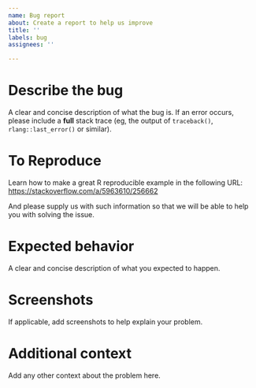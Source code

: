 ```yaml
---
name: Bug report
about: Create a report to help us improve
title: ''
labels: bug
assignees: ''

---
```


# Describe the bug
A clear and concise description of what the bug is. If an error occurs, please include a **full** stack trace (eg, the output of
`traceback()`, `rlang::last_error()` or similar).

# To Reproduce

Learn how to make a great R reproducible example in the following URL:
https://stackoverflow.com/a/5963610/256662

And please supply us with such information so that we will be able to help you with solving the issue.



# Expected behavior
A clear and concise description of what you expected to happen.

# Screenshots
If applicable, add screenshots to help explain your problem.

# Additional context
Add any other context about the problem here.
